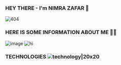 ### HEY THERE - I'm NIMRA ZAFAR  👋


![404]( https://user-images.githubusercontent.com/75243548/173020659-5ecf9886-eeb8-4431-b01b-b254e2d3e0d3.gif) 


### HERE IS SOME INFORMATION ABOUT ME 💁🏻

![image](https://user-images.githubusercontent.com/75243548/173019656-b185fb78-3f17-40a4-afb5-2dccb18b9967.png)                ![hi](https://user-images.githubusercontent.com/75243548/173044864-3f272dda-81d4-4f22-b3c4-26dd2bd71310.gif)

### TECHNOLOGIES  ![technology|20x20](https://user-images.githubusercontent.com/75243548/173046813-f0909ec8-cd92-4edf-a23e-038a2603a263.png)





